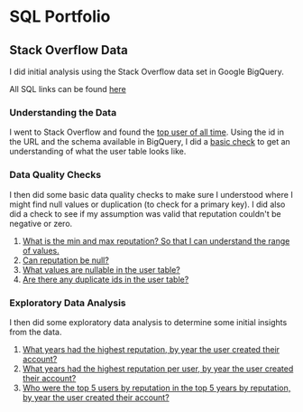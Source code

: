 # SQL Portfolio

## Stack Overflow Data

I did initial analysis using the Stack Overflow data set in Google BigQuery.

All SQL links can be found [here](https://github.com/kim-h-l/portfolio-sql/tree/main/stackoverflow)

### Understanding the Data

I went to Stack Overflow and found the [top user of all time](https://stackoverflow.com/users/22656/jon-skeet). Using the id in the URL and the schema available in BigQuery, I did a [basic check](https://github.com/kim-h-l/portfolio-sql/blob/main/stackoverflow/001_user_data_exploration.sql) to get an understanding of what the user table looks like.

### Data Quality Checks

I then did some basic data quality checks to make sure I understood where I might find null values or duplication (to check for a primary key). I did also did a check to see if my assumption was valid that reputation couldn't be negative or zero.

1. [What is the min and max reputation? So that I can understand the range of values.](https://github.com/kim-h-l/portfolio-sql/blob/main/stackoverflow/002_dq_reputation_min_max.sql)
2. [Can reputation be null?](https://github.com/kim-h-l/portfolio-sql/blob/main/stackoverflow/003_dq_reputation_null.sql)
3. [What values are nullable in the user table?](https://github.com/kim-h-l/portfolio-sql/blob/main/stackoverflow/004_dq_user_table_nulls.sql)
4. [Are there any duplicate ids in the user table?](https://github.com/kim-h-l/portfolio-sql/blob/main/stackoverflow/005_dq_user_id_dupe_check.sql)

### Exploratory Data Analysis

I then did some exploratory data analysis to determine some initial insights from the data.

1. [What years had the highest reputation, by year the user created their account?](https://github.com/kim-h-l/portfolio-sql/blob/main/stackoverflow/006_eda_reputation_by_year.sql)
2. [What years had the highest reputation per user, by year the user created their account?](https://github.com/kim-h-l/portfolio-sql/blob/main/stackoverflow/007_eda_avg_user_reputation.sql)
3. [Who were the top 5 users by reputation in the top 5 years by reputation, by year the user created their account?](https://github.com/kim-h-l/portfolio-sql/blob/main/stackoverflow/008_eda_top_users_top_years.sql)
